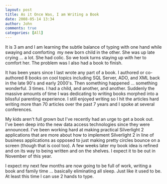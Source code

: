 ```yaml
---
layout: post
title: As it Once Was, I am Writing a Book
date: 2008-05-14 13:34
author: John
comments: true
categories: [All]
---
```

<p>It is 3 am and I am learning the subtle balance of typing with one hand while swaying and comforting&nbsp; my new born child in the other. She was up late crying ... a lot. She had colic. So we took turns staying up with her to comfort her. The problem was I also had a book to finish. </p> <p>It has been years since I last wrote any part of a book. I authored or co-authored 8 books on cool topics including SQL Server, ADO, and XML back in the late 90's and early 2000's. Then something happened ... something wonderful. 3 times. I had a child, and another, and another. Suddenly the massive amounts of time I was dedicating to writing books morphed into a blissful parenting experience. I still enjoyed writing so I hit the articles hard writing more than 70 articles over the past 7 years and I spoke at several conferences. </p> <p>My kids aren't full grown but I've recently had an urge to get a book out. I've been deep into the new data access technologies since they were announced. I've been working hard at making practical Silverlight 2 applications that are more about how to implement Silverlight 2 in line of business applications as opposed to just making pretty circles bounce on a screen (though that is cool too). A few weeks later my book idea is refined and on its way to being written and on the shelves. I expect it to be out in November of this year.</p> <p>I expect my next few months are now going to be full of work, writing a book and family time ... basically eliminating all sleep. Just like it used to be. At least this time I can use 2 hands to type.</p>

